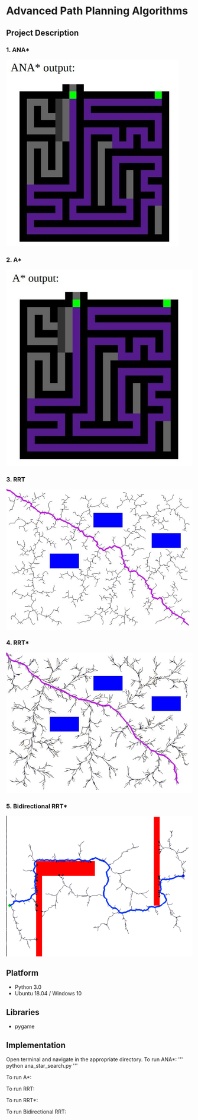 # Advanced Path Planning Algorithms

## Project Description

### 1. ANA*

![ANA* Map](/images/ana.jpg)

### 2. A*

![A* Map](/images/a.jpg)

### 3. RRT

![RRT](/RRT_Algorithms/rrt_stats/image1.jpg)

### 4. RRT*

![RRT*](/RRT_Algorithms/rrts_stats/image1.jpg)

### 5. Bidirectional RRT*

![Bidirectional RRT](/RRT_Algorithms/brrt/Final_RRT_Star.PNG)


## Platform
* Python 3.0
* Ubuntu 18.04 / Windows 10

## Libraries
* pygame

## Implementation
Open terminal and navigate in the appropriate directory. 
To run ANA*:
'''
python ana_star_search.py
'''

To run A*:

To run RRT:

To run RRT*:

To run Bidirectional RRT:




